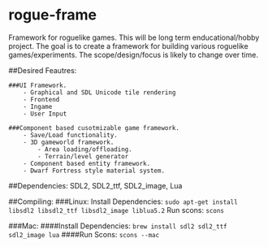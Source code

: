 # rogue-frame
Framework for roguelike games.
This will be long term enducational/hobby project. The goal is to create a framework
for building various roguelike games/experiments. The scope/design/focus is likely to
change over time.

##Desired Feautres:

	###UI Framework.
        - Graphical and SDL Unicode tile rendering
		- Frontend
		- Ingame
		- User Input

	###Component based cusotmizable game framework.
		- Save/Load functionality.
		- 3D gameworld framework.
			- Area loading/offloading.
			- Terrain/level generator
		- Component based entity framework.
		- Dwarf Fortress style material system.

##Dependencies:
	SDL2, SDL2_ttf, SDL2_image, Lua

##Compiling:
###Linux:
Install Dependencies:
`sudo apt-get install libsdl2 libsdl2_ttf libsdl2_image liblua5.2`
Run scons:
`scons`

###Mac:
####Install Dependencies:
`brew install sdl2 sdl2_ttf sdl2_image lua`
####Run Scons:
`scons --mac`
